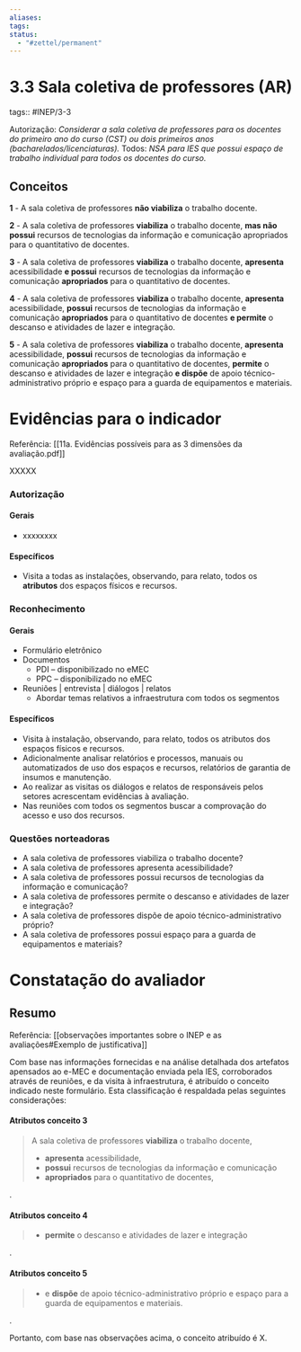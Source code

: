 ```yaml
---
aliases: 
tags: 
status:
  - "#zettel/permanent"
---
```

# 3.3 Sala coletiva de professores (AR)

tags:: #INEP/3-3

Autorização: _Considerar a sala coletiva de professores para os docentes do primeiro ano do curso (CST) ou dois primeiros anos (bacharelados/licenciaturas)._
Todos: _NSA para IES que possui espaço de trabalho individual para todos os docentes do curso._

## Conceitos

**1** - A sala coletiva de professores **não viabiliza** o trabalho docente.

**2** - A sala coletiva de professores **viabiliza** o trabalho docente, **mas não possui** recursos de tecnologias da informação e comunicação apropriados para o quantitativo de docentes.

**3** - A sala coletiva de professores **viabiliza** o trabalho docente, **apresenta** acessibilidade **e possui** recursos de tecnologias da informação e comunicação **apropriados** para o quantitativo de docentes.

**4** - A sala coletiva de professores **viabiliza** o trabalho docente, **apresenta** acessibilidade, **possui** recursos de tecnologias da informação e comunicação **apropriados** para o quantitativo de docentes **e permite** o descanso e atividades de lazer e integração.

**5** - A sala coletiva de professores **viabiliza** o trabalho docente, **apresenta** acessibilidade, **possui** recursos de tecnologias da informação e comunicação **apropriados** para o quantitativo de docentes, **permite** o descanso e atividades de lazer e integração **e dispõe** de apoio técnico- administrativo próprio e espaço para a guarda de equipamentos e materiais.

# Evidências para o indicador

Referência: [[11a. Evidências possíveis para as 3 dimensões da avaliação.pdf]]

XXXXX

### Autorização

#### Gerais

- xxxxxxxx

#### Específicos

- Visita a todas as instalações, observando, para relato, todos os **atributos** dos espaços físicos e recursos.

### Reconhecimento

#### Gerais

- Formulário eletrônico
- Documentos
  - PDI – disponibilizado no eMEC
  - PPC – disponibilizado no eMEC
- Reuniões | entrevista | diálogos | relatos
  - Abordar temas relativos a infraestrutura com todos os segmentos

#### Específicos

- Visita à instalação, observando, para relato, todos os atributos dos espaços físicos e recursos.
- Adicionalmente analisar relatórios e processos, manuais ou automatizados de uso dos espaços e recursos, relatórios de garantia de insumos e manutenção.
- Ao realizar as visitas os diálogos e relatos de responsáveis pelos setores acrescentam evidências à avaliação.
- Nas reuniões com todos os segmentos buscar a comprovação do acesso e uso dos recursos.

### Questões norteadoras

- A sala coletiva de professores viabiliza o trabalho docente?
- A sala coletiva de professores apresenta acessibilidade?
- A sala coletiva de professores possui recursos de tecnologias da informação e comunicação?
- A sala coletiva de professores permite o descanso e atividades de lazer e integração?
- A sala coletiva de professores dispõe de apoio técnico-administrativo próprio?
- A sala coletiva de professores possui espaço para a guarda de equipamentos e materiais?

# Constatação do avaliador

## Resumo

Referência: [[observações importantes sobre o INEP e as avaliações#Exemplo de justificativa]]

Com base nas informações fornecidas e na análise detalhada dos artefatos apensados ao e-MEC e documentação enviada pela IES, corroborados através de reuniões, e da visita à infraestrutura, é atribuído o conceito indicado neste formulário. Esta classificação é respaldada pelas seguintes considerações:

#### Atributos conceito 3

> A sala coletiva de professores **viabiliza** o trabalho docente,
>
> - **apresenta** acessibilidade,
> - **possui** recursos de tecnologias da informação e comunicação
> - **apropriados** para o quantitativo de docentes,

.

#### Atributos conceito 4

> - **permite** o descanso e atividades de lazer e integração

.

#### Atributos conceito 5

> - e **dispõe** de apoio técnico-administrativo próprio e espaço para a guarda de equipamentos e materiais.

.

Portanto, com base nas observações acima, o conceito atribuído é X.
